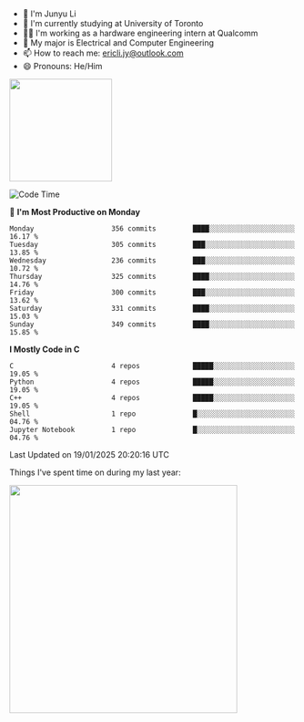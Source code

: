 ### 
- 👨 I'm Junyu Li
- 📖 I'm currently studying at University of Toronto
- 🧑‍💻 I'm working as a hardware engineering intern at Qualcomm
- 🌱 My major is Electrical and Computer Engineering
- 📫 How to reach me: ericli.jy@outlook.com
- 😄 Pronouns: He/Him

<p align="left">  
  <img height="180em" src="https://github-readme-stats-sigma-five-48.vercel.app/api?username=ericjyli&theme=tokyonight&show_icons=true&count_private=true&include_orgs=true" />
<!--  <img height="180em" src="https://github-readme-stats-sigma-five-48.vercel.app/api/top-langs/?username=ericjyli&theme=tokyonight&count_private=true&include_orgs=true&include_orgs=true&layout=compact" /> -->
</p>

<!--START_SECTION:waka-->
![Code Time](http://img.shields.io/badge/Code%20Time-489%20hrs%2030%20mins-blue)

📅 **I'm Most Productive on Monday** 

```text
Monday                   356 commits         ████░░░░░░░░░░░░░░░░░░░░░   16.17 % 
Tuesday                  305 commits         ███░░░░░░░░░░░░░░░░░░░░░░   13.85 % 
Wednesday                236 commits         ███░░░░░░░░░░░░░░░░░░░░░░   10.72 % 
Thursday                 325 commits         ████░░░░░░░░░░░░░░░░░░░░░   14.76 % 
Friday                   300 commits         ███░░░░░░░░░░░░░░░░░░░░░░   13.62 % 
Saturday                 331 commits         ████░░░░░░░░░░░░░░░░░░░░░   15.03 % 
Sunday                   349 commits         ████░░░░░░░░░░░░░░░░░░░░░   15.85 % 
```


**I Mostly Code in C** 

```text
C                        4 repos             █████░░░░░░░░░░░░░░░░░░░░   19.05 % 
Python                   4 repos             █████░░░░░░░░░░░░░░░░░░░░   19.05 % 
C++                      4 repos             █████░░░░░░░░░░░░░░░░░░░░   19.05 % 
Shell                    1 repo              █░░░░░░░░░░░░░░░░░░░░░░░░   04.76 % 
Jupyter Notebook         1 repo              █░░░░░░░░░░░░░░░░░░░░░░░░   04.76 % 
```




 Last Updated on 19/01/2025 20:20:16 UTC
<!--END_SECTION:waka-->

<p> Things I've spent time on during my last year: </p>
<img height="400em" src="https://github-readme-stats-git-master-ericjyli.vercel.app/api/wakatime?username=ericjyli&layout=compact&theme=tokyonight" />

<!--
Here are some ideas to get you started:

- 🔭 I’m currently working on ...
- 🌱 I’m currently learning ...
- 👯 I’m looking to collaborate on ...
- 🤔 I’m looking for help with ...
- 💬 Ask me about ...
- 📫 How to reach me: ...
- 😄 Pronouns: ...
- ⚡ Fun fact: ...
-->
